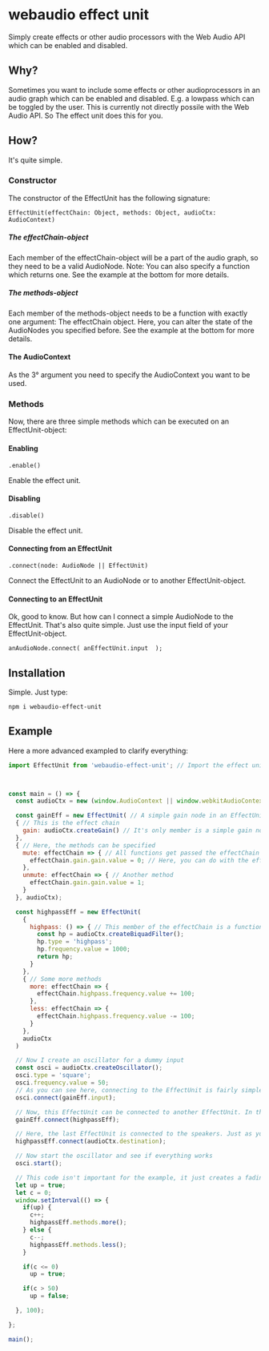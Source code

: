 # webaudio effect unit
Simply create effects or other audio processors with the Web Audio API which can be enabled and disabled.

## Why?
Sometimes you want to include some effects or other audioprocessors in an audio graph which can be enabled and disabled.
E.g. a lowpass which can be toggled by the user.
This is currently not directly possile with the Web Audio API.
So The effect unit does this for you.

## How?
It's quite simple.
### Constructor
The constructor of the EffectUnit has the following signature:

    EffectUnit(effectChain: Object, methods: Object, audioCtx: AudioContext)

##### The effectChain-object
Each member of the effectChain-object will be a part of the audio graph, so they need to be a valid AudioNode. Note: You can also specify a function which returns one.
See the example at the bottom for more details.

##### The methods-object
Each member of the methods-object needs to be a function with exactly one argument: The effectChain object.
Here, you can alter the state of the AudioNodes you specified before.
See the example at the bottom for more details.

#### The AudioContext
As the 3° argument you need to specify the AudioContext you want to be used.

### Methods
Now, there are three simple methods which can be executed on an EffectUnit-object:

#### Enabling

    .enable()
  Enable the effect unit.

#### Disabling

    .disable()
  Disable the effect unit.

#### Connecting from an EffectUnit

    .connect(node: AudioNode || EffectUnit)
  Connect the EffectUnit to an AudioNode or to another EffectUnit-object.

#### Connecting to an EffectUnit

Ok, good to know. But how can I connect a simple AudioNode to the EffectUnit.
That's also quite simple.
Just use the input field of your EffectUnit-object.

    anAudioNode.connect( anEffectUnit.input  );

## Installation
Simple. Just type:

    npm i webaudio-effect-unit

## Example
Here a more advanced exampled to clarify everything:

```javascript
import EffectUnit from 'webaudio-effect-unit'; // Import the effect unit



const main = () => {
  const audioCtx = new (window.AudioContext || window.webkitAudioContext)(); // Create an AudioContext

  const gainEff = new EffectUnit( // A simple gain node in an EffectUnit
  { // This is the effect chain
    gain: audioCtx.createGain() // It's only member is a simple gain node
  },
  { // Here, the methods can be specified
    mute: effectChain => { // All functions get passed the effectChain as the only argument
      effectChain.gain.gain.value = 0; // Here, you can do with the effectChain whatever you want. This is also the best place to change external, e.g. UI, state.
    },
    unmute: effectChain => { // Another method
      effectChain.gain.gain.value = 1;
    }
  }, audioCtx);

  const highpassEff = new EffectUnit(
    {
      highpass: () => { // This member of the effectChain is a function because some setup is needed. This is possible as long as the function returns a valid AudioNode
        const hp = audioCtx.createBiquadFilter();
        hp.type = 'highpass';
        hp.frequency.value = 1000;
        return hp;
      }
    },
    { // Some more methods
      more: effectChain => {
        effectChain.highpass.frequency.value += 100;
      },
      less: effectChain => {
        effectChain.highpass.frequency.value -= 100;
      }
    },
    audioCtx
  )

  // Now I create an oscillator for a dummy input
  const osci = audioCtx.createOscillator();
  osci.type = 'square';
  osci.frequency.value = 50;
  // As you can see here, connecting to the EffectUnit is fairly simple:
  osci.connect(gainEff.input);

  // Now, this EffectUnit can be connected to another EffectUnit. In this case a gain is connected to a highpass.
  gainEff.connect(highpassEff);

  // Here, the last EffectUnit is connected to the speakers. Just as you are used to it:
  highpassEff.connect(audioCtx.destination);

  // Now start the oscillator and see if everything works
  osci.start();

  // This code isn't important for the example, it just creates a fading effect to the oscillator by constantly changing the frequency value of the highpass.
  let up = true;
  let c = 0;
  window.setInterval(() => {
    if(up) {
      c++;
      highpassEff.methods.more();
    } else {
      c--;
      highpassEff.methods.less();
    }

    if(c <= 0)
      up = true;

    if(c > 50)
      up = false;

  }, 100);

};

main();

```

